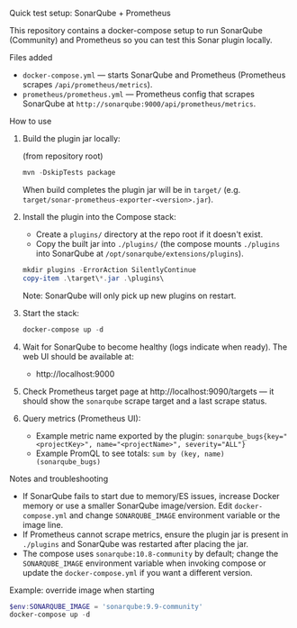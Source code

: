 Quick test setup: SonarQube + Prometheus

This repository contains a docker-compose setup to run SonarQube (Community) and Prometheus so you can test this Sonar plugin locally.

Files added
- `docker-compose.yml` — starts SonarQube and Prometheus (Prometheus scrapes `/api/prometheus/metrics`).
- `prometheus/prometheus.yml` — Prometheus config that scrapes SonarQube at `http://sonarqube:9000/api/prometheus/metrics`.

How to use
1. Build the plugin jar locally:

   (from repository root)

   ```powershell
   mvn -DskipTests package
   ```

   When build completes the plugin jar will be in `target/` (e.g. `target/sonar-prometheus-exporter-<version>.jar`).

2. Install the plugin into the Compose stack:

   - Create a `plugins/` directory at the repo root if it doesn't exist.
   - Copy the built jar into `./plugins/` (the compose mounts `./plugins` into SonarQube at `/opt/sonarqube/extensions/plugins`).

   ```powershell
   mkdir plugins -ErrorAction SilentlyContinue
   copy-item .\target\*.jar .\plugins\
   ```

   Note: SonarQube will only pick up new plugins on restart.

3. Start the stack:

   ```powershell
   docker-compose up -d
   ```

4. Wait for SonarQube to become healthy (logs indicate when ready). The web UI should be available at:
   - http://localhost:9000

5. Check Prometheus target page at http://localhost:9090/targets — it should show the `sonarqube` scrape target and a last scrape status.

6. Query metrics (Prometheus UI):
   - Example metric name exported by the plugin: `sonarqube_bugs{key="<projectKey>", name="<projectName>", severity="ALL"}`
   - Example PromQL to see totals: `sum by (key, name) (sonarqube_bugs)`

Notes and troubleshooting
- If SonarQube fails to start due to memory/ES issues, increase Docker memory or use a smaller SonarQube image/version. Edit `docker-compose.yml` and change `SONARQUBE_IMAGE` environment variable or the image line.
- If Prometheus cannot scrape metrics, ensure the plugin jar is present in `./plugins` and SonarQube was restarted after placing the jar.
- The compose uses `sonarqube:10.8-community` by default; change the `SONARQUBE_IMAGE` environment variable when invoking compose or update the `docker-compose.yml` if you want a different version.

Example: override image when starting
```powershell
$env:SONARQUBE_IMAGE = 'sonarqube:9.9-community'
docker-compose up -d
```
